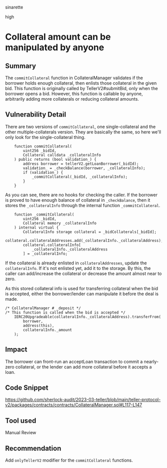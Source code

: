 sinarette

high

# Collateral amount can be manipulated by anyone

## Summary
The `commitCollateral` function in CollateralManager validates if the borrower holds enough collateral, then enlists those collateral in the given bid. This function is originally called by TellerV2#submitBid, only when the borrower opens a bid. However, this function is callable by anyone, arbitrarily adding more collaterals or reducing collateral amounts.

## Vulnerability Detail
There are two versions of `commitCollateral`, one single-collateral and the other multiple-collaterals version. They are basically the same, so here we'll only look for the single-collateral thing.
```solidity
    function commitCollateral(
        uint256 _bidId,
        Collateral calldata _collateralInfo
    ) public returns (bool validation_) {
        address borrower = tellerV2.getLoanBorrower(_bidId);
        validation_ = _checkBalance(borrower, _collateralInfo);
        if (validation_) {
            _commitCollateral(_bidId, _collateralInfo);
        }
    }
```
As you can see, there are no hooks for checking the caller. If the borrower is proved to have enough balance of collateral in `_checkBalance`, then it stores the `_collateralInfo` through the internal function `_commitCollateral`.

```solidity
    function _commitCollateral(
        uint256 _bidId,
        Collateral memory _collateralInfo
    ) internal virtual {
        CollateralInfo storage collateral = _bidCollaterals[_bidId];
        collateral.collateralAddresses.add(_collateralInfo._collateralAddress);
        collateral.collateralInfo[
            _collateralInfo._collateralAddress
        ] = _collateralInfo;
```
If the collateral is already enlisted in `collateralAddresses`, update the `collateralInfo`. If it's not enlisted yet, add it to the storage. By this, the caller can add/increase the collateral or decrease the amount almost near to zero.

As this stored collateral info is used for transferring collateral when the bid is accepted, either the borrower/lender can manipulate it before the deal is made.
```solidity
/* CollateralManager # _deposit */
/* This function is called when the bid is accepted */
    IERC20Upgradeable(collateralInfo._collateralAddress).transferFrom(
        borrower,
        address(this),
        collateralInfo._amount
    );
```

## Impact
The borrower can front-run an acceptLoan transaction to commit a nearly-zero collateral, or the lender can add more collateral before it accepts a loan.

## Code Snippet
https://github.com/sherlock-audit/2023-03-teller/blob/main/teller-protocol-v2/packages/contracts/contracts/CollateralManager.sol#L117-L147

## Tool used

Manual Review

## Recommendation

Add `onlyTellerV2` modifier for the `commitCollateral` functions.